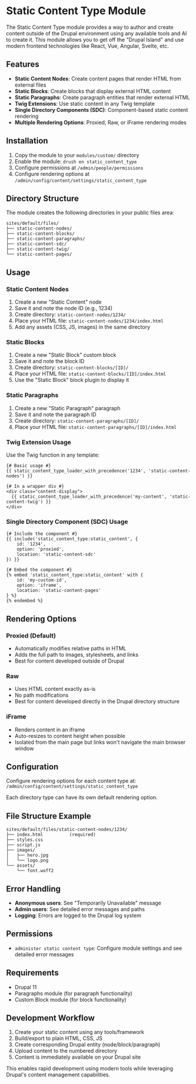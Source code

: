 # Static Content Type Module

The Static Content Type module provides a way to author and create content
outside of the Drupal environment using any available tools and AI to create
it. This module allows you to get off the "Drupal Island" and use modern
frontend technologies like React, Vue, Angular, Svelte, etc.

## Features

- **Static Content Nodes**: Create content pages that render HTML from external
  files
- **Static Blocks**: Create blocks that display external HTML content
- **Static Paragraphs**: Create paragraph entities that render external HTML
- **Twig Extensions**: Use static content in any Twig template
- **Single Directory Components (SDC)**: Component-based static content
  rendering
- **Multiple Rendering Options**: Proxied, Raw, or iFrame rendering modes

## Installation

1. Copy the module to your `modules/custom/` directory
2. Enable the module: `drush en static_content_type`
3. Configure permissions at `/admin/people/permissions`
4. Configure rendering options at
   `/admin/config/content/settings/static_content_type`

## Directory Structure

The module creates the following directories in your public files area:

```
sites/default/files/
├── static-content-nodes/
├── static-content-blocks/
├── static-content-paragraphs/
├── static-content-sdc/
├── static-content-twig/
└── static-content-pages/
```

## Usage

### Static Content Nodes

1. Create a new "Static Content" node
2. Save it and note the node ID (e.g., 1234)
3. Create directory: `static-content-nodes/1234/`
4. Place your HTML file: `static-content-nodes/1234/index.html`
5. Add any assets (CSS, JS, images) in the same directory

### Static Blocks

1. Create a new "Static Block" custom block
2. Save it and note the block ID
3. Create directory: `static-content-blocks/[ID]/`
4. Place your HTML file: `static-content-blocks/[ID]/index.html`
5. Use the "Static Block" block plugin to display it

### Static Paragraphs

1. Create a new "Static Paragraph" paragraph
2. Save it and note the paragraph ID
3. Create directory: `static-content-paragraphs/[ID]/`
4. Place your HTML file: `static-content-paragraphs/[ID]/index.html`

### Twig Extension Usage

Use the Twig function in any template:

```twig
{# Basic usage #}
{{ static_content_type_loader_with_precedence('1234', 'static-content-nodes') }}

{# In a wrapper div #}
<div class="content-display">
  {{ static_content_type_loader_with_precedence('my-content', 'static-content-twig') }}
</div>
```

### Single Directory Component (SDC) Usage

```twig
{# Include the component #}
{{ include('static_content_type:static_content', { 
    id: '1234', 
    option: 'proxied', 
    location: 'static-content-sdc' 
}) }}

{# Embed the component #}
{% embed 'static_content_type:static_content' with { 
    id: 'my-custom-id', 
    option: 'iframe', 
    location: 'static-content-pages' 
} %}
{% endembed %}
```

## Rendering Options

### Proxied (Default)
- Automatically modifies relative paths in HTML
- Adds the full path to images, stylesheets, and links
- Best for content developed outside of Drupal

### Raw  
- Uses HTML content exactly as-is
- No path modifications
- Best for content developed directly in the Drupal directory structure

### iFrame
- Renders content in an iframe
- Auto-resizes to content height when possible
- Isolated from the main page but links won't navigate the main browser window

## Configuration

Configure rendering options for each content type at:
`/admin/config/content/settings/static_content_type`

Each directory type can have its own default rendering option.

## File Structure Example

```
sites/default/files/static-content-nodes/1234/
├── index.html          (required)
├── styles.css
├── script.js
├── images/
│   ├── hero.jpg
│   └── logo.png
└── assets/
    └── font.woff2
```

## Error Handling

- **Anonymous users**: See "Temporarily Unavailable" message
- **Admin users**: See detailed error messages and paths
- **Logging**: Errors are logged to the Drupal log system

## Permissions

- `administer static content type`: Configure module settings and see detailed
  error messages

## Requirements

- Drupal 11
- Paragraphs module (for paragraph functionality)
- Custom Block module (for block functionality)

## Development Workflow

1. Create your static content using any tools/framework
2. Build/export to plain HTML, CSS, JS
3. Create corresponding Drupal entity (node/block/paragraph)
4. Upload content to the numbered directory
5. Content is immediately available on your Drupal site

This enables rapid development using modern tools while leveraging Drupal's
content management capabilities.
